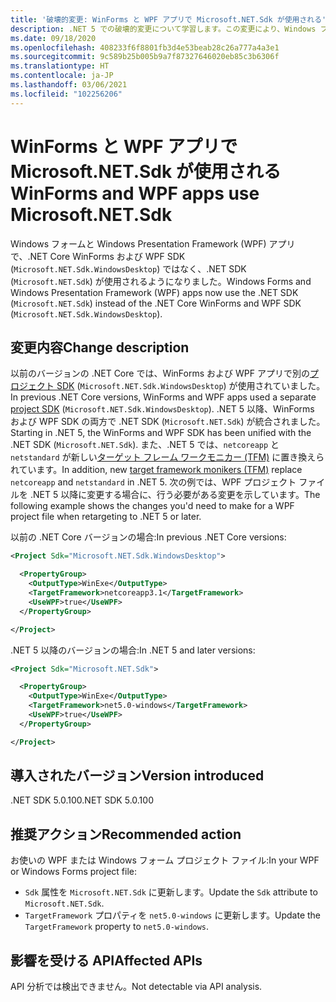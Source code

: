 ```yaml
---
title: '破壊的変更: WinForms と WPF アプリで Microsoft.NET.Sdk が使用される'
description: .NET 5 での破壊的変更について学習します。この変更により、Windows フォーム アプリと Windows Presentation Framework (WPF) アプリでは、.NET Core WinForms と WPF SDK ではなく、.NET SDK が使用されるようになりました。
ms.date: 09/18/2020
ms.openlocfilehash: 408233f6f8801fb3d4e53beab28c26a777a4a3e1
ms.sourcegitcommit: 9c589b25b005b9a7f87327646020eb85c3b6306f
ms.translationtype: HT
ms.contentlocale: ja-JP
ms.lasthandoff: 03/06/2021
ms.locfileid: "102256206"
---
```

# <a name="winforms-and-wpf-apps-use-microsoftnetsdk"></a><span data-ttu-id="a22e3-103">WinForms と WPF アプリで Microsoft.NET.Sdk が使用される</span><span class="sxs-lookup"><span data-stu-id="a22e3-103">WinForms and WPF apps use Microsoft.NET.Sdk</span></span>

<span data-ttu-id="a22e3-104">Windows フォームと Windows Presentation Framework (WPF) アプリで、.NET Core WinForms および WPF SDK (`Microsoft.NET.Sdk.WindowsDesktop`) ではなく、.NET SDK (`Microsoft.NET.Sdk`) が使用されるようになりました。</span><span class="sxs-lookup"><span data-stu-id="a22e3-104">Windows Forms and Windows Presentation Framework (WPF) apps now use the .NET SDK (`Microsoft.NET.Sdk`) instead of the .NET Core WinForms and WPF SDK (`Microsoft.NET.Sdk.WindowsDesktop`).</span></span>

## <a name="change-description"></a><span data-ttu-id="a22e3-105">変更内容</span><span class="sxs-lookup"><span data-stu-id="a22e3-105">Change description</span></span>

<span data-ttu-id="a22e3-106">以前のバージョンの .NET Core では、WinForms および WPF アプリで別の[プロジェクト SDK](../../../project-sdk/overview.md) (`Microsoft.NET.Sdk.WindowsDesktop`) が使用されていました。</span><span class="sxs-lookup"><span data-stu-id="a22e3-106">In previous .NET Core versions, WinForms and WPF apps used a separate [project SDK](../../../project-sdk/overview.md) (`Microsoft.NET.Sdk.WindowsDesktop`).</span></span> <span data-ttu-id="a22e3-107">.NET 5 以降、WinForms および WPF SDK の両方で .NET SDK (`Microsoft.NET.Sdk`) が統合されました。</span><span class="sxs-lookup"><span data-stu-id="a22e3-107">Starting in .NET 5, the WinForms and WPF SDK has been unified with the .NET SDK (`Microsoft.NET.Sdk`).</span></span> <span data-ttu-id="a22e3-108">また、.NET 5 では、`netcoreapp` と `netstandard` が新しい[ターゲット フレーム ワークモニカー (TFM)](../../../../standard/frameworks.md) に置き換えられています。</span><span class="sxs-lookup"><span data-stu-id="a22e3-108">In addition, new [target framework monikers (TFM)](../../../../standard/frameworks.md) replace `netcoreapp` and `netstandard` in .NET 5.</span></span> <span data-ttu-id="a22e3-109">次の例では、WPF プロジェクト ファイルを .NET 5 以降に変更する場合に、行う必要がある変更を示しています。</span><span class="sxs-lookup"><span data-stu-id="a22e3-109">The following example shows the changes you'd need to make for a WPF project file when retargeting to .NET 5 or later.</span></span>

<span data-ttu-id="a22e3-110">以前の .NET Core バージョンの場合:</span><span class="sxs-lookup"><span data-stu-id="a22e3-110">In previous .NET Core versions:</span></span>

```xml
<Project Sdk="Microsoft.NET.Sdk.WindowsDesktop">

  <PropertyGroup>
    <OutputType>WinExe</OutputType>
    <TargetFramework>netcoreapp3.1</TargetFramework>
    <UseWPF>true</UseWPF>
  </PropertyGroup>

</Project>
```

<span data-ttu-id="a22e3-111">.NET 5 以降のバージョンの場合:</span><span class="sxs-lookup"><span data-stu-id="a22e3-111">In .NET 5 and later versions:</span></span>

```xml
<Project Sdk="Microsoft.NET.Sdk">

  <PropertyGroup>
    <OutputType>WinExe</OutputType>
    <TargetFramework>net5.0-windows</TargetFramework>
    <UseWPF>true</UseWPF>
  </PropertyGroup>

</Project>
```

## <a name="version-introduced"></a><span data-ttu-id="a22e3-112">導入されたバージョン</span><span class="sxs-lookup"><span data-stu-id="a22e3-112">Version introduced</span></span>

<span data-ttu-id="a22e3-113">.NET SDK 5.0.100</span><span class="sxs-lookup"><span data-stu-id="a22e3-113">.NET SDK 5.0.100</span></span>

## <a name="recommended-action"></a><span data-ttu-id="a22e3-114">推奨アクション</span><span class="sxs-lookup"><span data-stu-id="a22e3-114">Recommended action</span></span>

<span data-ttu-id="a22e3-115">お使いの WPF または Windows フォーム プロジェクト ファイル:</span><span class="sxs-lookup"><span data-stu-id="a22e3-115">In your WPF or Windows Forms project file:</span></span>

- <span data-ttu-id="a22e3-116">`Sdk` 属性を `Microsoft.NET.Sdk` に更新します。</span><span class="sxs-lookup"><span data-stu-id="a22e3-116">Update the `Sdk` attribute  to `Microsoft.NET.Sdk`.</span></span>
- <span data-ttu-id="a22e3-117">`TargetFramework` プロパティを `net5.0-windows` に更新します。</span><span class="sxs-lookup"><span data-stu-id="a22e3-117">Update the `TargetFramework` property to `net5.0-windows`.</span></span>

## <a name="affected-apis"></a><span data-ttu-id="a22e3-118">影響を受ける API</span><span class="sxs-lookup"><span data-stu-id="a22e3-118">Affected APIs</span></span>

<span data-ttu-id="a22e3-119">API 分析では検出できません。</span><span class="sxs-lookup"><span data-stu-id="a22e3-119">Not detectable via API analysis.</span></span>

<!--

### Affected APIs

Not detectable via API analysis.

### Category

- Windows Forms
- Windows Presentation Framework (WPF)

-->
